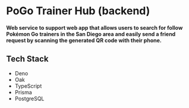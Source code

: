 # PoGo Trainer Hub (backend)

#### Web service to support web app that allows users to search for follow Pokémon Go trainers in the San Diego area and easily send a friend request by scanning the generated QR code with their phone.

## Tech Stack

- Deno
- Oak
- TypeScript
- Prisma
- PostgreSQL